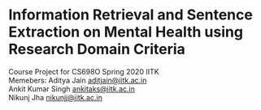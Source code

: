 # Information Retrieval and Sentence Extraction on Mental Health using Research Domain Criteria
Course Project for CS698O Spring 2020 IITK  <br/>
Memebers:
Aditya Jain aditjain@iitk.ac.in <br/>
Ankit Kumar Singh ankitaks@iitk.ac.in <br/>
Nikunj Jha  nikunjj@iitk.ac.in <br/>
